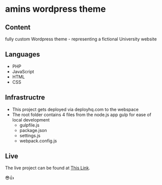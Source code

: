 # amins wordpress theme

## Content
fully custom Wordpress theme - representing a fictional University website

## Languages
- PHP
- JavaScript
- HTML
- CSS

## Infrastructre
- This project gets deployed via deployhq.com to the webspace
- The root folder contains 4 files from the node.js app gulp for ease of local development 
  - gulpfile.js
  - package.json
  - settings.js
  - webpack.config.js

## Live
The live project can be found at [This Link](http://abromand.eu/).

:sunglasses::+1:
